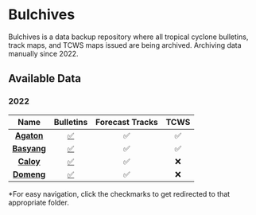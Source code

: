 # Bulchives
Bulchives is a data backup repository where all tropical cyclone bulletins, track maps, and TCWS maps issued are being archived. Archiving data manually since 2022.

## Available Data
### 2022
| **Name** | **Bulletins** | **Forecast Tracks** | **TCWS** |
|:--------:|:-------------:|:-------------------:|:--------:|
|  **[Agaton](/2022/Agaton)**  |       [✅](/2022/Agaton/Bulletins)       |          ✅          |     ✅    |
|  **[Basyang](/2022/Basyang)** |       [✅](/2022/Basyang/Bulletins)       |          ✅          |     ✅    |
|   **[Caloy](/2022/Caloy)**  |       [✅](/2022/Caloy/Bulletins)       |          ✅          |     ❌    |
|  **[Domeng](/2022/Domeng)**  |       [✅](/2022/Domeng/Bulletins)       |          ✅          |     ❌    |

*For easy navigation, click the checkmarks to get redirected to that appropriate folder.
